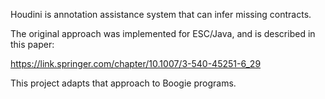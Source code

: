 Houdini is annotation assistance system that can infer missing contracts.

The original approach was implemented for ESC/Java, and is described in
this paper:

https://link.springer.com/chapter/10.1007/3-540-45251-6_29

This project adapts that approach to Boogie programs.
